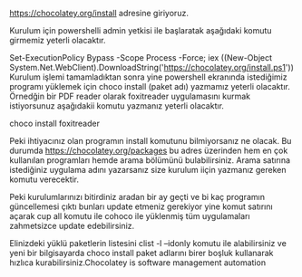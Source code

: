 
https://chocolatey.org/install adresine giriyoruz.

Kurulum için powershelli admin yetkisi ile başlaratak aşağıdaki komutu girmemiz yeterli olacaktır.

Set-ExecutionPolicy Bypass -Scope Process -Force; iex ((New-Object System.Net.WebClient).DownloadString('https://chocolatey.org/install.ps1'))
Kurulum işlemi tamamladıktan sonra yine powershell ekranında istediğimiz programı yüklemek için choco install (paket adı) yazmamız yeterli olacaktır. Örnedğin bir PDF reader olarak foxitreader uygulamasını kurmak istiyorsunuz aşağıdakii komutu yazmanız yeterli olacaktır.

choco install foxitreader

Peki ihtiyacınız olan programın install komutunu bilmiyorsanız ne olacak. Bu durumda https://chocolatey.org/packages bu adres üzerinden hem en çok kullanılan programları hemde arama bölümünü bulabilirsiniz. Arama satırına istediğiniz uygulama adını yazarsanız size kurulum iiçin yazmanız gereken komutu verecektir.

Peki kurulumlarınızı bitirdiniz aradan bir ay geçti ve bi kaç programın güncellemesi çıktı bunları update etmeniz gerekiyor yine komut satırını açarak cup all komutu ile cohoco ile yüklenmiş tüm uygulamaları zahmetsizce update edebilirsiniz.

Elinizdeki yüklü paketlerin listesini clist -l –idonly komutu ile alabilirsiniz ve yeni bir bilgisayarda choco install paket adlarını birer boşluk kullanarak hızlıca kurabilirsiniz.Chocolatey is software management automation